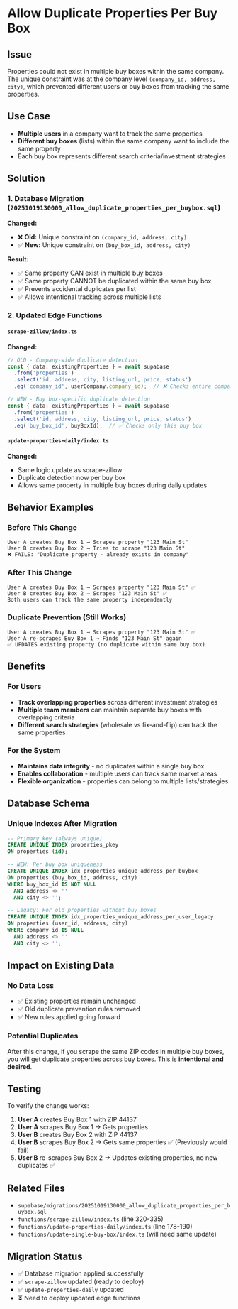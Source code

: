 # Allow Duplicate Properties Per Buy Box

## Issue
Properties could not exist in multiple buy boxes within the same company. The unique constraint was at the company level `(company_id, address, city)`, which prevented different users or buy boxes from tracking the same properties.

## Use Case
- **Multiple users** in a company want to track the same properties
- **Different buy boxes** (lists) within the same company want to include the same property
- Each buy box represents different search criteria/investment strategies

## Solution

### 1. Database Migration (`20251019130000_allow_duplicate_properties_per_buybox.sql`)

**Changed:**
- ❌ **Old:** Unique constraint on `(company_id, address, city)`
- ✅ **New:** Unique constraint on `(buy_box_id, address, city)`

**Result:**
- ✅ Same property CAN exist in multiple buy boxes
- ✅ Same property CANNOT be duplicated within the same buy box
- ✅ Prevents accidental duplicates per list
- ✅ Allows intentional tracking across multiple lists

### 2. Updated Edge Functions

#### `scrape-zillow/index.ts`
**Changed:**
```typescript
// OLD - Company-wide duplicate detection
const { data: existingProperties } = await supabase
  .from('properties')
  .select('id, address, city, listing_url, price, status')
  .eq('company_id', userCompany.company_id);  // ❌ Checks entire company

// NEW - Buy box-specific duplicate detection
const { data: existingProperties } = await supabase
  .from('properties')
  .select('id, address, city, listing_url, price, status')
  .eq('buy_box_id', buyBoxId);  // ✅ Checks only this buy box
```

#### `update-properties-daily/index.ts`
**Changed:**
- Same logic update as scrape-zillow
- Duplicate detection now per buy box
- Allows same property in multiple buy boxes during daily updates

## Behavior Examples

### Before This Change
```
User A creates Buy Box 1 → Scrapes property "123 Main St"
User B creates Buy Box 2 → Tries to scrape "123 Main St"
❌ FAILS: "Duplicate property - already exists in company"
```

### After This Change
```
User A creates Buy Box 1 → Scrapes property "123 Main St" ✅
User B creates Buy Box 2 → Scrapes "123 Main St" ✅
Both users can track the same property independently
```

### Duplicate Prevention (Still Works)
```
User A creates Buy Box 1 → Scrapes property "123 Main St" ✅
User A re-scrapes Buy Box 1 → Finds "123 Main St" again
✅ UPDATES existing property (no duplicate within same buy box)
```

## Benefits

### For Users
- **Track overlapping properties** across different investment strategies
- **Multiple team members** can maintain separate buy boxes with overlapping criteria
- **Different search strategies** (wholesale vs fix-and-flip) can track the same properties

### For the System
- **Maintains data integrity** - no duplicates within a single buy box
- **Enables collaboration** - multiple users can track same market areas
- **Flexible organization** - properties can belong to multiple lists/strategies

## Database Schema

### Unique Indexes After Migration
```sql
-- Primary key (always unique)
CREATE UNIQUE INDEX properties_pkey 
ON properties (id);

-- NEW: Per buy box uniqueness
CREATE UNIQUE INDEX idx_properties_unique_address_per_buybox 
ON properties (buy_box_id, address, city)
WHERE buy_box_id IS NOT NULL 
  AND address <> '' 
  AND city <> '';

-- Legacy: For old properties without buy boxes
CREATE UNIQUE INDEX idx_properties_unique_address_per_user_legacy 
ON properties (user_id, address, city)
WHERE company_id IS NULL 
  AND address <> '' 
  AND city <> '';
```

## Impact on Existing Data

### No Data Loss
- ✅ Existing properties remain unchanged
- ✅ Old duplicate prevention rules removed
- ✅ New rules applied going forward

### Potential Duplicates
After this change, if you scrape the same ZIP codes in multiple buy boxes, you will get duplicate properties across buy boxes. This is **intentional and desired**.

## Testing

To verify the change works:

1. **User A** creates Buy Box 1 with ZIP 44137
2. **User A** scrapes Buy Box 1 → Gets properties
3. **User B** creates Buy Box 2 with ZIP 44137  
4. **User B** scrapes Buy Box 2 → Gets same properties ✅ (Previously would fail)
5. **User B** re-scrapes Buy Box 2 → Updates existing properties, no new duplicates ✅

## Related Files

- `supabase/migrations/20251019130000_allow_duplicate_properties_per_buybox.sql`
- `functions/scrape-zillow/index.ts` (line 320-335)
- `functions/update-properties-daily/index.ts` (line 178-190)
- `functions/update-single-buy-box/index.ts` (will need same update)

## Migration Status
- ✅ Database migration applied successfully
- ✅ `scrape-zillow` updated (ready to deploy)
- ✅ `update-properties-daily` updated  
- ⏳ Need to deploy updated edge functions

